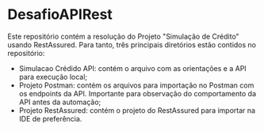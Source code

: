 # DesafioAPIRest

Este repositório contém a resolução do Projeto "Simulação de Crédito" usando RestAssured. Para tanto, três principais diretórios estão contidos no repositório:

- Simulacao Crédido API: contém o arquivo com as orientações e a API para execução local;
- Projeto Postman: contém os arquivos para importação no Postman com os endpoints da API. Importante para observação do comportamento da API antes da automação;
- Projeto RestAssured: contém o projeto do RestAssured para importar na IDE de preferência.
